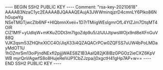 ---- BEGIN SSH2 PUBLIC KEY ----
Comment: "rsa-key-20210618"
AAAAB3NzaC1yc2EAAAABJQAAAQEAujA3JWWminqjzrD4cmnLY6Plko86NhGupeYg
NSeTMGTjwcZlb6NF+HlQbmnXveii+1D7rTMiigWEsIgmrOfL4YIZJm7DtqMT4OIR
ClZ1MfF+yUdIqW+mKKuZODt3m7lgoZdp9u5/J/lJUJtpwsWOjx9rd8eXFnGuV88Q
VJK2qsm53ZHQhxXICC4O/JlqX33i4QZAQACrPCw0ZQFSS7uUW4bPoLMDayMdOT1U
1hOZmrSm13oiPjndNExfI2pjjjWAES8Z1B3AalQ82jK8IBzGPGOz2ieCXZ6KpVWB
myrQnVAgwfS8o8HujeRelVJP1CbZJzpa/j0xgctH41gHp7AP+w==
---- END SSH2 PUBLIC KEY ----

<!---
AudreyClement-cj/AudreyClement-cj is a ✨ special ✨ repository because its `README.md` (this file) appears on your GitHub profile.
You can click the Preview link to take a look at your changes.
--->
